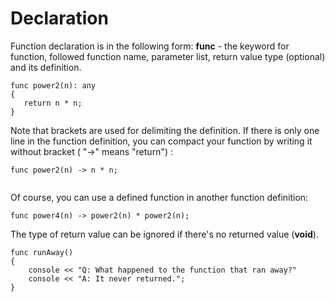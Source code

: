 Declaration
===========

Function declaration is in the following form: 
**func** - the keyword for function, followed function name, parameter list, 
return value type (optional) and its definition.



```
func power2(n): any
{
   return n * n;
}

```

Note that brackets are used for delimiting the definition. If there is only one line 
in the function definition, you can compact your function by writing it without 
bracket ( "->" means "return") :

```
func power2(n) -> n * n;
    
```

Of course, you can use a defined function in another function definition:

```
func power4(n) -> power2(n) * power2(n);

```

The type of return value can be ignored if there's no returned value (**void**).

```
func runAway()
{
    console << "Q: What happened to the function that ran away?"
    console << "A: It never returned.";
}

```
